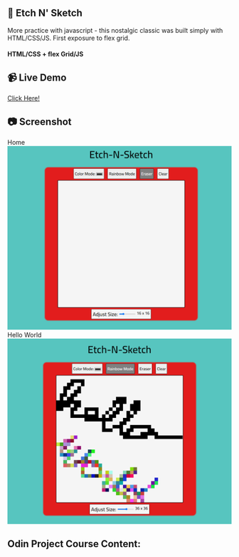 ## :art: Etch N' Sketch
More practice with javascript - this nostalgic classic was built simply with HTML/CSS/JS. First exposure to flex grid.
#### HTML/CSS + flex Grid/JS

## :video_camera: Live Demo
<a href="https://t-pirozzini.github.io/Etch-N-Sketch/">Click Here!</a>

## :camera: Screenshot
Home
![Home](https://github.com/T-Pirozzini/Etch-N-Sketch/blob/main/assets/home.png?raw=true)
Hello World
![Hello World](https://github.com/T-Pirozzini/Etch-N-Sketch/blob/main/assets/hello-world.png?raw=true)

## Odin Project Course Content: 


 
